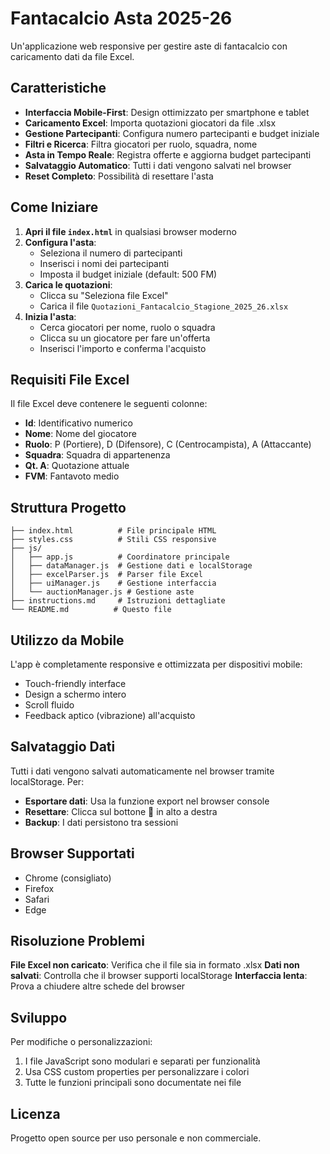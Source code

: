 # Fantacalcio Asta 2025-26

Un'applicazione web responsive per gestire aste di fantacalcio con caricamento dati da file Excel.

## Caratteristiche

- **Interfaccia Mobile-First**: Design ottimizzato per smartphone e tablet
- **Caricamento Excel**: Importa quotazioni giocatori da file .xlsx
- **Gestione Partecipanti**: Configura numero partecipanti e budget iniziale
- **Filtri e Ricerca**: Filtra giocatori per ruolo, squadra, nome
- **Asta in Tempo Reale**: Registra offerte e aggiorna budget partecipanti
- **Salvataggio Automatico**: Tutti i dati vengono salvati nel browser
- **Reset Completo**: Possibilità di resettare l'asta

## Come Iniziare

1. **Apri il file `index.html`** in qualsiasi browser moderno
2. **Configura l'asta**:
   - Seleziona il numero di partecipanti
   - Inserisci i nomi dei partecipanti
   - Imposta il budget iniziale (default: 500 FM)
3. **Carica le quotazioni**:
   - Clicca su "Seleziona file Excel"
   - Carica il file `Quotazioni_Fantacalcio_Stagione_2025_26.xlsx`
4. **Inizia l'asta**:
   - Cerca giocatori per nome, ruolo o squadra
   - Clicca su un giocatore per fare un'offerta
   - Inserisci l'importo e conferma l'acquisto

## Requisiti File Excel

Il file Excel deve contenere le seguenti colonne:
- **Id**: Identificativo numerico
- **Nome**: Nome del giocatore
- **Ruolo**: P (Portiere), D (Difensore), C (Centrocampista), A (Attaccante)
- **Squadra**: Squadra di appartenenza
- **Qt. A**: Quotazione attuale
- **FVM**: Fantavoto medio

## Struttura Progetto

```
├── index.html          # File principale HTML
├── styles.css          # Stili CSS responsive
├── js/
│   ├── app.js          # Coordinatore principale
│   ├── dataManager.js  # Gestione dati e localStorage
│   ├── excelParser.js  # Parser file Excel
│   ├── uiManager.js    # Gestione interfaccia
│   └── auctionManager.js # Gestione aste
├── instructions.md     # Istruzioni dettagliate
└── README.md          # Questo file
```

## Utilizzo da Mobile

L'app è completamente responsive e ottimizzata per dispositivi mobile:
- Touch-friendly interface
- Design a schermo intero
- Scroll fluido
- Feedback aptico (vibrazione) all'acquisto

## Salvataggio Dati

Tutti i dati vengono salvati automaticamente nel browser tramite localStorage. Per:
- **Esportare dati**: Usa la funzione export nel browser console
- **Resettare**: Clicca sul bottone 🔄 in alto a destra
- **Backup**: I dati persistono tra sessioni

## Browser Supportati

- Chrome (consigliato)
- Firefox
- Safari
- Edge

## Risoluzione Problemi

**File Excel non caricato**: Verifica che il file sia in formato .xlsx
**Dati non salvati**: Controlla che il browser supporti localStorage
**Interfaccia lenta**: Prova a chiudere altre schede del browser

## Sviluppo

Per modifiche o personalizzazioni:
1. I file JavaScript sono modulari e separati per funzionalità
2. Usa CSS custom properties per personalizzare i colori
3. Tutte le funzioni principali sono documentate nei file

## Licenza

Progetto open source per uso personale e non commerciale.